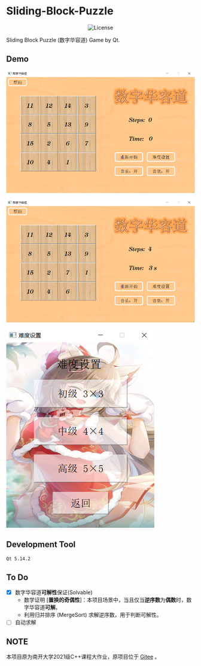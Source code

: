 # Sliding-Block-Puzzle

<p align="center">
    <img src="https://img.shields.io/badge/License-GPL--3.0-yellow" alt="License">
</p>

Sliding Block Puzzle (数字华容道) Game by Qt.

## Demo

![image-20240424015918528](README.assets/image-20240424015918528.png)

![image-20240424020100294](README.assets/image-20240424020100294.png)

![image-20240424020151418](README.assets/image-20240424020151418.png)

## Development Tool

```
Qt 5.14.2
```

## To Do

- [x] 数字华容道**可解性**保证(Solvable)
  - 数学证明 [**置换的奇偶性**]：本项目场景中，当且仅当**逆序数**为**偶数**时，数字华容道**可解**。
  - 利用归并排序 (MergeSort) 求解逆序数，用于判断可解性。
- [ ] 自动求解

## NOTE

本项目原为南开大学2021级C++课程大作业，原项目位于 [Gitee](https://gitee.com/InfinityUniverse0/SlidingBlockPuzzle) 。
